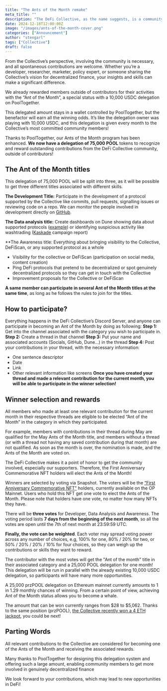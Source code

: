 ```yaml
---
title: "The Ants of the Month remake"
meta_title: ""
description: "The DeFi Collective, as the name suggests, is a community-driven organization. Therefore, involving the community is necessary and all spontaneous contributions are welcome."
date: 2024-12-18T12:00:00Z
image: "/images/ants-of-the-month-cover.png"
categories: ["Announcement"]
author: "stengarl"
tags: ["Collective"]
draft: false
---
```

From the Collective’s perspective, involving the community is necessary, and all spontaneous contributions are welcome. Whether you’re a developer, researcher, marketer, policy expert, or someone sharing the Collective’s vision for decentralized finance, your insights and skills can make a significant difference.

We already rewarded members outside of contributors for their activities with the “Ant of the Month”, a special status with a 10,000 USDC delegation on PoolTogether. 

This delegated amount stays in a wallet controlled by PoolTogether, but the benefactor will earn all the winning odds. It’s like the delegation owner was playing with 10,000 USDC, and this delegation is given every month to the Collective’s most committed community members!

Thanks to PoolTogether, our Ants of the Month program has been enhanced. **We now have a delegation of 75,000 POOL** tokens to recognize and reward outstanding contributions from the DeFi Collective community, outside of contributors!

## The Ant of the Month titles

This delegation of 75,000 POOL will be split into three, as it will be possible to get three different titles associated with different skills.

**The Development Title:** Participate in the development of a protocol supported by the Collective like commits, pull requests, signalling issues or reviewing code on a repo. We can monitor the people involved in development directly on [GitHub](https://github.com/liquity/bold/graphs/contributors).

**The Data analysis title:** Create dashboards on Dune showing data about supported protocols ([example](https://dune.com/alice_rozengarden/liquity-v2-vote)) or identifying suspicious activity like washtrading ([Kaskade](https://deficollective.org/blog/kaskade-campaign-report/) campaign report)

**The Awareness title:  Everything about bringing visibility to the Collective, DeFiScan, or any supported protocol as a whole
* Visibility for the collective or DeFiScan (participation on social media, content creation)
* Ping DeFi protocols that pretend to be decentralized or spot genuinely decentralized protocols so they can get in touch with the Collective 
* Improvement proposals for the Collective or DeFiScan

**A same member can participate in several Ant of the Month titles at the same time**, as long as he follows the rules to join for the titles.

## How to participate?

Everything happens in the DeFi Collective’s Discord Server, and anyone can participate in becoming an Ant of the Month by doing as following:
**Step 1:** Get into the channel associated with the category you wish to participate in.
**Step 2:** Create a thread in that channel 
**Step 3:** Put your name and associated accounts (Socials, GitHub, Dune...) in the thread 
**Step 4:** Post your contributions in your thread, with the necessary information:
* One sentence descriptor
* Date
* Link
* Other relevant information like screens
**Once you have created your thread and made a relevant contribution for the current month, you will be able to participate in the winner selection!**

## Winner selection and rewards
All members who made at least one relevant contribution for the current month in their respective threads are eligible to be elected “Ant of the Month” in the category in which they participated. 

For example, members with contributions in their thread during May are qualified for the May Ants of the Month title, and members without a thread (or with a thread not having any saved contribution during that month) are not qualified. As soon as the month is over, the nomination is made, and the Ants of the Month are voted on.

The DeFi Collective makes it a point of honor to get the community involved, especially our supporters. Therefore, the First Anniversary Commemorative NFT holders will elect the Ants of the Month!

Winners are selected by voting via Snapshot. The voters will be the [“First Anniversary Commemorative NFT"](https://optimistic.etherscan.io/token/0x3ac9274eefc727439b546b5224aa896101813f9f) holders, currently available on the OP Mainnet. Users who hold this NFT get one vote to elect the Ants of the Month. Please note that holders have one vote, no matter how many NFTs they have.

There will be **three votes** for Developer, Data Analysis and Awareness. The voting period lasts **7 days from the beginning of the next month**, so all the votes are open until the 7th of next month at 23:59:59 UTC.

**Finally, the vote can be weighted**. Each voter may spread voting power across any number of choices, e.g, 100% for one, 80% / 20% for two, or 50% / 20% / 20% / 10% for four choices, so they can weigh up the contributions or skills they want to reward.

The contributor with the most votes will get the "Ant of the month" title in their associated category and a 25,000 POOL delegation for one month! This delegation will be run in parallel with the already existing 10,000 USDC delegation, so participants will have many more opportunities.

A 25,000 przPOOL delegation on Ethereum mainnet currently amounts to 1 in 1.29 monthly chances of winning. From a certain point of view, achieving Ant of the Month status allows you to become a whale.

The amount that can be won currently ranges from $28 to $5,062. Thanks to the same position (przPOOL), [the Collective recently won a 4 ETH jackpot](https://x.com/DeFiCollective_/status/1894407070423642560), you could be next!

## Parting Words

All relevant contributions to the Collective are considered for becoming one of the Ants of the Month and receiving the associated rewards. 

Many thanks to PoolTogether  for designing this delegation system and offering such a large amount, enabling community members to get more involved in genuinely decentralized finance

We look forward to your contributions, which may lead to new opportunities in DeFi!
